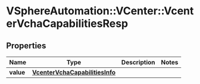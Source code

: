 # VSphereAutomation::VCenter::VcenterVchaCapabilitiesResp

## Properties
Name | Type | Description | Notes
------------ | ------------- | ------------- | -------------
**value** | [**VcenterVchaCapabilitiesInfo**](VcenterVchaCapabilitiesInfo.md) |  | 


